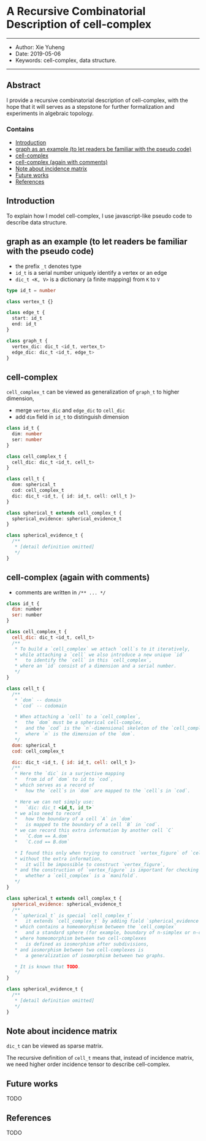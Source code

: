# A Recursive Combinatorial Description of cell-complex

------
- Author: Xie Yuheng
- Date: 2019-05-06
- Keywords: cell-complex, data structure.
------

## Abstract

I provide a recursive combinatorial description of cell-complex, with the hope that it will serves as a stepstone for further formalization and experiments in algebraic topology.

### Contains

- [Introduction](#introduction)
- [graph as an example (to let readers be familiar with the pseudo code)](#graph-as-an-example-to-let-readers-be-familiar-with-the-pseudo-code)
- [cell-complex](#cell-complex)
- [cell-complex (again with comments)](#cell-complex-again-with-comments)
- [Note about incidence matrix](#note-about-incidence-matrix)
- [Future works](#future-works)
- [References](#references)

## Introduction

To explain how I model cell-complex,
I use javascript-like pseudo code to describe data structure.

## graph as an example (to let readers be familiar with the pseudo code)

- the prefix `_t` denotes type
- `id_t` is a serial number uniquely identify a vertex or an edge
- `dic_t <K, V>` is a dictionary (a finite mapping) from `K` to `V`

``` typescript
type id_t = number

class vertex_t {}

class edge_t {
  start: id_t
  end: id_t
}

class graph_t {
  vertex_dic: dic_t <id_t, vertex_t>
  edge_dic: dic_t <id_t, edge_t>
}
```

## cell-complex

`cell_complex_t` can be viewed as generalization of `graph_t` to higher dimension,
- merge `vertex_dic` and `edge_dic` to `cell_dic`
- add `dim` field in `id_t` to distinguish dimension

``` typescript
class id_t {
  dim: number
  ser: number
}

class cell_complex_t {
  cell_dic: dic_t <id_t, cell_t>
}

class cell_t {
  dom: spherical_t
  cod: cell_complex_t
  dic: dic_t <id_t, { id: id_t, cell: cell_t }>
}

class spherical_t extends cell_complex_t {
  spherical_evidence: spherical_evidence_t
}

class spherical_evidence_t {
  /**
   * [detail definition omitted]
   */
}
```

## cell-complex (again with comments)

- comments are written in `/** ... */`

``` javascript
class id_t {
  dim: number
  ser: number
}

class cell_complex_t {
  cell_dic: dic_t <id_t, cell_t>
  /**
   * To build a `cell_complex` we attach `cell`s to it iteratively,
   * while attaching a `cell` we also introduce a new unique `id`
   *   to identify the `cell` in this `cell_complex`,
   * where an `id` consist of a dimension and a serial number.
   */
}

class cell_t {
  /**
   * `dom` -- domain
   * `cod` -- codomain

   * When attaching a `cell` to a `cell_complex`,
   *   the `dom` must be a spherical cell-complex,
   *   and the `cod` is the `n`-dimensional skeleton of the `cell_complex`.
   *   where `n` is the dimension of the `dom`.
   */
  dom: spherical_t
  cod: cell_complex_t

  dic: dic_t <id_t, { id: id_t, cell: cell_t }>
  /**
   * Here the `dic` is a surjective mapping
   *   from id of `dom` to id to `cod`,
   * which serves as a record of
   *   how the `cell`s in `dom` are mapped to the `cell`s in `cod`.

   * Here we can not simply use:
   *   `dic: dic_t <id_t, id_t>`
   * we also need to record
   *   how the boundary of a cell `A` in `dom`
   *   is mapped to the boundary of a cell `B` in `cod`.
   * we can record this extra information by another cell `C`
   *   `C.dom == A.dom`
   *   `C.cod == B.dom`

   * I found this only when trying to construct `vertex_figure` of `cell_complex`,
   * without the extra information,
   *   it will be impossible to construct `vertex_figure`,
   * and the construction of `vertex_figure` is important for checking
   *   whether a `cell_complex` is a `manifold`.
   */
}

class spherical_t extends cell_complex_t {
  spherical_evidence: spherical_evidence_t
  /**
   * `spherical_t` is special `cell_complex_t`
   *   it extends `cell_complex_t` by adding field `spherical_evidence`,
   * which contains a homeomorphism between the `cell_complex`
   *   and a standard sphere (for example, boundary of n-simplex or n-cube),
   * where homeomorphism between two cell-complexes
   *   is defined as iosmorphism after subdivisions,
   * and iosmorphism between two cell-complexes is
   *   a generalization of iosmorphism between two graphs.

   * It is known that TODO.
   */
}

class spherical_evidence_t {
  /**
   * [detail definition omitted]
   */
}
```

## Note about incidence matrix

`dic_t` can be viewed as sparse matrix.

The recursive definition of `cell_t` means that, instead of incidence matrix, we need higher order incidence tensor to describe cell-complex.

## Future works

TODO

## References

TODO

